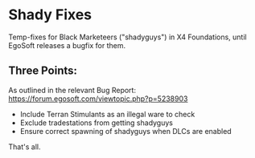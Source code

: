 # Shady Fixes
Temp-fixes for Black Marketeers ("shadyguys") in X4 Foundations, until EgoSoft releases a bugfix for them.

## Three Points:
As outlined in the relevant Bug Report: https://forum.egosoft.com/viewtopic.php?p=5238903
- Include Terran Stimulants as an illegal ware to check
- Exclude tradestations from getting shadyguys
- Ensure correct spawning of shadyguys when DLCs are enabled

That's all.
